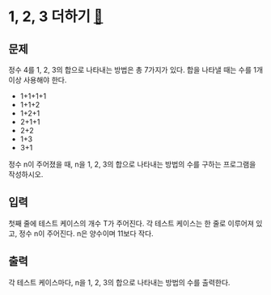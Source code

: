 # 1, 2, 3 더하기 [🔗](https://www.acmicpc.net/problem/9095)

## 문제
<p>정수 4를 1, 2, 3의 합으로 나타내는 방법은 총 7가지가 있다. 합을 나타낼 때는 수를 1개 이상 사용해야 한다.</p>
<ul>
<li>1+1+1+1</li>
<li>1+1+2</li>
<li>1+2+1</li>
<li>2+1+1</li>
<li>2+2</li>
<li>1+3</li>
<li>3+1</li>
</ul>
<p>정수 n이 주어졌을 때, n을 1, 2, 3의 합으로 나타내는 방법의 수를 구하는 프로그램을 작성하시오.</p>

## 입력
<p>첫째 줄에 테스트 케이스의 개수 T가 주어진다. 각 테스트 케이스는 한 줄로 이루어져 있고, 정수 n이 주어진다. n은 양수이며 11보다 작다.</p>

## 출력
<p>각 테스트 케이스마다, n을 1, 2, 3의 합으로 나타내는 방법의 수를 출력한다.</p>

